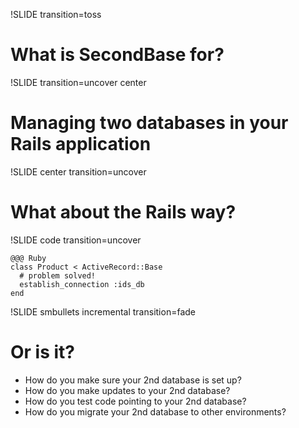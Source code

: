 !SLIDE transition=toss

# What is SecondBase for?


!SLIDE transition=uncover center

# Managing two databases in your Rails application


!SLIDE center transition=uncover

# What about the Rails way?


!SLIDE code transition=uncover

    @@@ Ruby
    class Product < ActiveRecord::Base
      # problem solved!
      establish_connection :ids_db
    end


!SLIDE smbullets incremental transition=fade

# Or is it?

  * How do you make sure your 2nd database is set up?  
  * How do you make updates to your 2nd database?
  * How do you test code pointing to your 2nd database?
  * How do you migrate your 2nd database to other environments?
